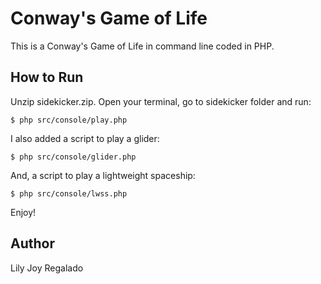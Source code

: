 # Conway's Game of Life

This is a Conway's Game of Life in command line coded in PHP.

## How to Run

Unzip sidekicker.zip. Open your terminal, go to sidekicker folder and run:

```
$ php src/console/play.php
```

I also added a script to play a glider:

```
$ php src/console/glider.php
```

And, a script to play a lightweight spaceship:

```
$ php src/console/lwss.php
```

Enjoy!

## Author

Lily Joy Regalado


